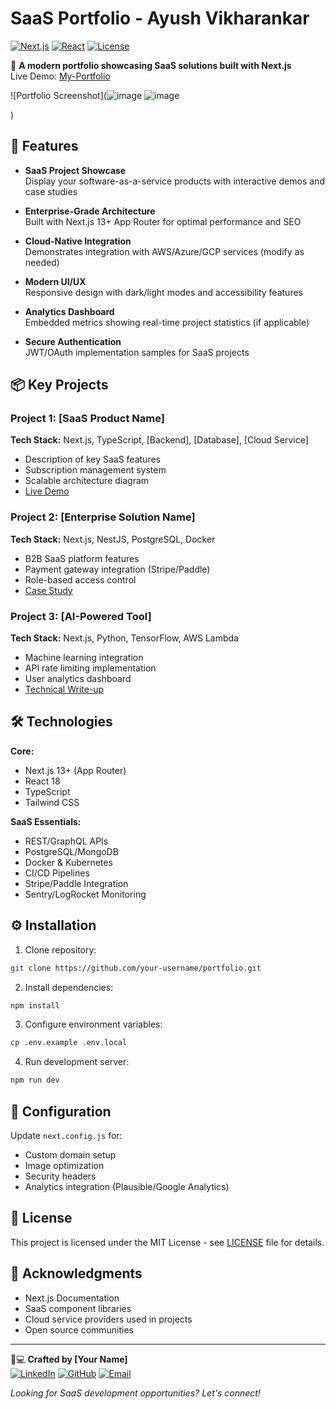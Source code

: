 
# SaaS Portfolio - Ayush Vikharankar

[![Next.js](https://img.shields.io/badge/Next.js-13.5.4-000000?logo=next.js)](https://nextjs.org/)
[![React](https://img.shields.io/badge/React-18.2.0-%2361DAFB?logo=react)](https://react.dev/)
[![License](https://img.shields.io/badge/License-MIT-blue)](LICENSE)

🌟 **A modern portfolio showcasing SaaS solutions built with Next.js**  
Live Demo: [My-Portfolio]([https://www.your-portfolio.com](https://portfolio-ayush-eight.vercel.app/))

![Portfolio Screenshot](![image](https://github.com/user-attachments/assets/8ecbbb37-1785-4ef2-9935-bd737f4bb1cd)
![image](https://github.com/user-attachments/assets/53f0dc5f-047c-4e84-b07e-d2d812b285a7)

) <!-- Add your screenshot -->

## 🚀 Features

- **SaaS Project Showcase**  
  Display your software-as-a-service products with interactive demos and case studies

- **Enterprise-Grade Architecture**  
  Built with Next.js 13+ App Router for optimal performance and SEO

- **Cloud-Native Integration**  
  Demonstrates integration with AWS/Azure/GCP services (modify as needed)

- **Modern UI/UX**  
  Responsive design with dark/light modes and accessibility features

- **Analytics Dashboard**  
  Embedded metrics showing real-time project statistics (if applicable)

- **Secure Authentication**  
  JWT/OAuth implementation samples for SaaS projects

## 📦 Key Projects

### Project 1: [SaaS Product Name]
**Tech Stack:** Next.js, TypeScript, [Backend], [Database], [Cloud Service]  
- Description of key SaaS features
- Subscription management system
- Scalable architecture diagram
- [Live Demo](link)

### Project 2: [Enterprise Solution Name]
**Tech Stack:** Next.js, NestJS, PostgreSQL, Docker  
- B2B SaaS platform features
- Payment gateway integration (Stripe/Paddle)
- Role-based access control
- [Case Study](link)

### Project 3: [AI-Powered Tool]
**Tech Stack:** Next.js, Python, TensorFlow, AWS Lambda  
- Machine learning integration
- API rate limiting implementation
- User analytics dashboard
- [Technical Write-up](link)

## 🛠️ Technologies

**Core:**
- Next.js 13+ (App Router)
- React 18
- TypeScript
- Tailwind CSS

**SaaS Essentials:**
- REST/GraphQL APIs
- PostgreSQL/MongoDB
- Docker & Kubernetes
- CI/CD Pipelines
- Stripe/Paddle Integration
- Sentry/LogRocket Monitoring

## ⚙️ Installation

1. Clone repository:
```bash
git clone https://github.com/your-username/portfolio.git
```

2. Install dependencies:
```bash
npm install
```

3. Configure environment variables:
```bash
cp .env.example .env.local
```

4. Run development server:
```bash
npm run dev
```

## 🔧 Configuration

Update `next.config.js` for:
- Custom domain setup
- Image optimization
- Security headers
- Analytics integration (Plausible/Google Analytics)

## 📄 License

This project is licensed under the MIT License - see [LICENSE](LICENSE) file for details.

## 🙌 Acknowledgments

- Next.js Documentation
- SaaS component libraries
- Cloud service providers used in projects
- Open source communities

---

👨💻 **Crafted by [Your Name]**  
[![LinkedIn](https://img.shields.io/badge/LinkedIn-Connect-blue)](your-linkedin)
[![GitHub](https://img.shields.io/badge/GitHub-Follow-181717)](your-github)
[![Email](https://img.shields.io/badge/Email-Contact%20Me-red)](mailto:your-email)

*Looking for SaaS development opportunities? Let's connect!*
```

